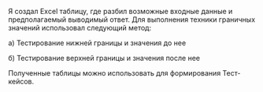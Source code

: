 Я создал Exсel таблицу, где разбил возможные входные данные и предполагаемый выводимый ответ. Для выполнения техники граничных значений использовал следующий метод:

а) Тестирование нижней границы и значения до нее

б) Тестирование верхней границы и значения после нее

Полученные таблицы можно использовать для формирования Тест-кейсов.
